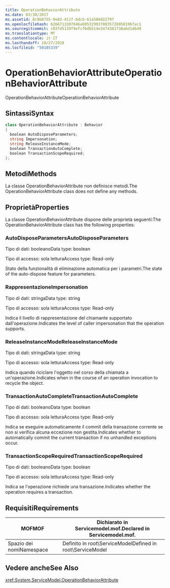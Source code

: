 ```yaml
---
title: OperationBehaviorAttribute
ms.date: 03/30/2017
ms.assetid: 8c9b0755-9e83-411f-bdcb-61a586022797
ms.openlocfilehash: 6266713307846ab953299370835726958196fac1
ms.sourcegitcommit: c93fd5139f9efcf6db514e3474301738a6d1d649
ms.translationtype: MT
ms.contentlocale: it-IT
ms.lasthandoff: 10/27/2018
ms.locfileid: "50185339"
---
```

# <a name="operationbehaviorattribute"></a><span data-ttu-id="86f51-102">OperationBehaviorAttribute</span><span class="sxs-lookup"><span data-stu-id="86f51-102">OperationBehaviorAttribute</span></span>
<span data-ttu-id="86f51-103">OperationBehaviorAttribute</span><span class="sxs-lookup"><span data-stu-id="86f51-103">OperationBehaviorAttribute</span></span>  
  
## <a name="syntax"></a><span data-ttu-id="86f51-104">Sintassi</span><span class="sxs-lookup"><span data-stu-id="86f51-104">Syntax</span></span>  
  
```csharp
class OperationBehaviorAttribute : Behavior  
{  
  boolean AutoDisposeParameters;  
  string Impersonation;  
  string ReleaseInstanceMode;  
  boolean TransactionAutoComplete;  
  boolean TransactionScopeRequired;  
};  
```  
  
## <a name="methods"></a><span data-ttu-id="86f51-105">Metodi</span><span class="sxs-lookup"><span data-stu-id="86f51-105">Methods</span></span>  
 <span data-ttu-id="86f51-106">La classe OperationBehaviorAttribute non definisce metodi.</span><span class="sxs-lookup"><span data-stu-id="86f51-106">The OperationBehaviorAttribute class does not define any methods.</span></span>  
  
## <a name="properties"></a><span data-ttu-id="86f51-107">Proprietà</span><span class="sxs-lookup"><span data-stu-id="86f51-107">Properties</span></span>  
 <span data-ttu-id="86f51-108">La classe OperationBehaviorAttribute dispone delle proprietà seguenti:</span><span class="sxs-lookup"><span data-stu-id="86f51-108">The OperationBehaviorAttribute class has the following properties:</span></span>  
  
### <a name="autodisposeparameters"></a><span data-ttu-id="86f51-109">AutoDisposeParameters</span><span class="sxs-lookup"><span data-stu-id="86f51-109">AutoDisposeParameters</span></span>  
 <span data-ttu-id="86f51-110">Tipo di dati: booleano</span><span class="sxs-lookup"><span data-stu-id="86f51-110">Data type: boolean</span></span>  
  
 <span data-ttu-id="86f51-111">Tipo di accesso: sola lettura</span><span class="sxs-lookup"><span data-stu-id="86f51-111">Access type: Read-only</span></span>  
  
 <span data-ttu-id="86f51-112">Stato della funzionalità di eliminazione automatica per i parametri.</span><span class="sxs-lookup"><span data-stu-id="86f51-112">The state of the auto-dispose feature for parameters.</span></span>  
  
### <a name="impersonation"></a><span data-ttu-id="86f51-113">Rappresentazione</span><span class="sxs-lookup"><span data-stu-id="86f51-113">Impersonation</span></span>  
 <span data-ttu-id="86f51-114">Tipo di dati: stringa</span><span class="sxs-lookup"><span data-stu-id="86f51-114">Data type: string</span></span>  
  
 <span data-ttu-id="86f51-115">Tipo di accesso: sola lettura</span><span class="sxs-lookup"><span data-stu-id="86f51-115">Access type: Read-only</span></span>  
  
 <span data-ttu-id="86f51-116">Indica il livello di rappresentazione del chiamante supportato dall'operazione.</span><span class="sxs-lookup"><span data-stu-id="86f51-116">Indicates the level of caller impersonation that the operation supports.</span></span>  
  
### <a name="releaseinstancemode"></a><span data-ttu-id="86f51-117">ReleaseInstanceMode</span><span class="sxs-lookup"><span data-stu-id="86f51-117">ReleaseInstanceMode</span></span>  
 <span data-ttu-id="86f51-118">Tipo di dati: stringa</span><span class="sxs-lookup"><span data-stu-id="86f51-118">Data type: string</span></span>  
  
 <span data-ttu-id="86f51-119">Tipo di accesso: sola lettura</span><span class="sxs-lookup"><span data-stu-id="86f51-119">Access type: Read-only</span></span>  
  
 <span data-ttu-id="86f51-120">Indica quando riciclare l'oggetto nel corso della chiamata a un'operazione.</span><span class="sxs-lookup"><span data-stu-id="86f51-120">Indicates when in the course of an operation invocation to recycle the object.</span></span>  
  
### <a name="transactionautocomplete"></a><span data-ttu-id="86f51-121">TransactionAutoComplete</span><span class="sxs-lookup"><span data-stu-id="86f51-121">TransactionAutoComplete</span></span>  
 <span data-ttu-id="86f51-122">Tipo di dati: booleano</span><span class="sxs-lookup"><span data-stu-id="86f51-122">Data type: boolean</span></span>  
  
 <span data-ttu-id="86f51-123">Tipo di accesso: sola lettura</span><span class="sxs-lookup"><span data-stu-id="86f51-123">Access type: Read-only</span></span>  
  
 <span data-ttu-id="86f51-124">Indica se eseguire automaticamente il commit della transazione corrente se non si verifica alcuna eccezione non gestita.</span><span class="sxs-lookup"><span data-stu-id="86f51-124">Indicates whether to automatically commit the current transaction if no unhandled exceptions occur.</span></span>  
  
### <a name="transactionscoperequired"></a><span data-ttu-id="86f51-125">TransactionScopeRequired</span><span class="sxs-lookup"><span data-stu-id="86f51-125">TransactionScopeRequired</span></span>  
 <span data-ttu-id="86f51-126">Tipo di dati: booleano</span><span class="sxs-lookup"><span data-stu-id="86f51-126">Data type: boolean</span></span>  
  
 <span data-ttu-id="86f51-127">Tipo di accesso: sola lettura</span><span class="sxs-lookup"><span data-stu-id="86f51-127">Access type: Read-only</span></span>  
  
 <span data-ttu-id="86f51-128">Indica se l'operazione richiede una transazione.</span><span class="sxs-lookup"><span data-stu-id="86f51-128">Indicates whether the operation requires a transaction.</span></span>  
  
## <a name="requirements"></a><span data-ttu-id="86f51-129">Requisiti</span><span class="sxs-lookup"><span data-stu-id="86f51-129">Requirements</span></span>  
  
|<span data-ttu-id="86f51-130">MOF</span><span class="sxs-lookup"><span data-stu-id="86f51-130">MOF</span></span>|<span data-ttu-id="86f51-131">Dichiarato in Servicemodel.mof.</span><span class="sxs-lookup"><span data-stu-id="86f51-131">Declared in Servicemodel.mof.</span></span>|  
|---------|-----------------------------------|  
|<span data-ttu-id="86f51-132">Spazio dei nomi</span><span class="sxs-lookup"><span data-stu-id="86f51-132">Namespace</span></span>|<span data-ttu-id="86f51-133">Definito in root\ServiceModel</span><span class="sxs-lookup"><span data-stu-id="86f51-133">Defined in root\ServiceModel</span></span>|  
  
## <a name="see-also"></a><span data-ttu-id="86f51-134">Vedere anche</span><span class="sxs-lookup"><span data-stu-id="86f51-134">See Also</span></span>  
 <xref:System.ServiceModel.OperationBehaviorAttribute>
